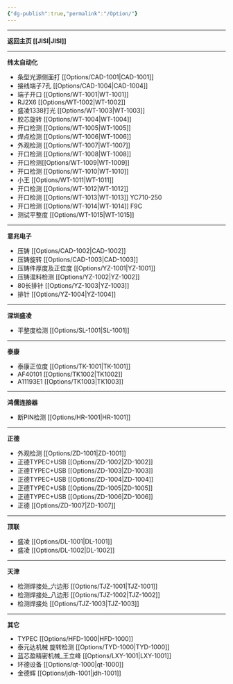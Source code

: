 ```yaml
---
{"dg-publish":true,"permalink":"/Option/"}
---
```



---

**返回主页 [[JISI\|JISI]]**

---
**纬太自动化**
- 条型光源侧面打 [[Options/CAD-1001\|CAD-1001]] 
- 接线端子7孔 [[Options/CAD-1004\|CAD-1004]] 
- 端子开口 [[Options/WT-1001\|WT-1001]] 
- RJ2X6 [[Options/WT-1002\|WT-1002]] 
- 盛凌1338打光 [[Options/WT-1003\|WT-1003]] 
- 胶芯旋转 [[Options/WT-1004\|WT-1004]]
- 开口检测 [[Options/WT-1005\|WT-1005]]
- 焊点检测 [[Options/WT-1006\|WT-1006]]
- 外观检测 [[Options/WT-1007\|WT-1007]]
- 开口检测 [[Options/WT-1008\|WT-1008]]
- 开口检测[[Options/WT-1009\|WT-1009]]
- 开口检测 [[Options/WT-1010\|WT-1010]]
- 小王 [[Options/WT-1011\|WT-1011]]
- 开口检测 [[Options/WT-1012\|WT-1012]]
- 开口检测 [[Options/WT-1013\|WT-1013]] YC710-250
- 开口检测 [[Options/WT-1014\|WT-1014]] F9C
- 测试平整度 [[Options/WT-1015\|WT-1015]]

---
**意兆电子**
- 压铸 [[Options/CAD-1002\|CAD-1002]] 
- 压铸旋转 [[Options/CAD-1003\|CAD-1003]]
- 压铸件厚度及正位度 [[Options/YZ-1001\|YZ-1001]]
- 压铸混料检测 [[Options/YZ-1002\|YZ-1002]]
- 80长排针 [[Options/YZ-1003\|YZ-1003]]
- 排针 [[Options/YZ-1004\|YZ-1004]]
---
**深圳盛凌**
- 平整度检测 [[Options/SL-1001\|SL-1001]]

---

**泰康**
- 泰康正位度 [[Options/TK-1001\|TK-1001]]
- AF40101 [[Options/TK1002\|TK1002]]
- A11193E1 [[Options/TK1003\|TK1003]]

---

**鸿儒连接器**
- 断PIN检测 [[Options/HR-1001\|HR-1001]]

---
**正德**
- 外观检测 [[Options/ZD-1001\|ZD-1001]]
- 正德TYPEC+USB [[Options/ZD-1002\|ZD-1002]]
- 正德TYPEC+USB [[Options/ZD-1003\|ZD-1003]]
- 正德TYPEC+USB [[Options/ZD-1004\|ZD-1004]]
- 正德TYPEC+USB [[Options/ZD-1005\|ZD-1005]]
- 正德TYPEC+USB [[Options/ZD-1006\|ZD-1006]]
- 正德 [[Options/ZD-1007\|ZD-1007]]

---
**顶联**
- 盛凌 [[Options/DL-1001\|DL-1001]]
- 盛凌 [[Options/DL-1002\|DL-1002]]

---

**天津**
- 检测焊接处_六边形 [[Options/TJZ-1001\|TJZ-1001]]
- 检测焊接处_八边形 [[Options/TJZ-1002\|TJZ-1002]]
- 检测焊接处 [[Options/TJZ-1003\|TJZ-1003]]

---

**其它**
- TYPEC [[Options/HFD-1000\|HFD-1000]]
- 泰元达机械 旋转检测 [[Options/TYD-1000\|TYD-1000]]
- 蓝芯盈精密机械_王立峰 [[Options/LXY-1001\|LXY-1001]]
- 环德设备 [[Options/qt-1000\|qt-1000]]
- 金德辉 [[Options/jdh-1001\|jdh-1001]]